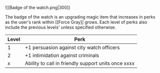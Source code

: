 ![[Badge of the watch.png|300]]

The badge of the watch is an upgrading magic item that increases in perks as the user's rank within [[Force Gray]] grows. Each level of perks also include the previous levels' unless specified otherwise.

| Level | Perk                                                |
| ----- | --------------------------------------------------- |
| 1     | +1 persuasion against city watch officers           |
| 2     | +1 intimidation against criminals                   |
| x     | Ability to call in friendly support units once xxxx | 
